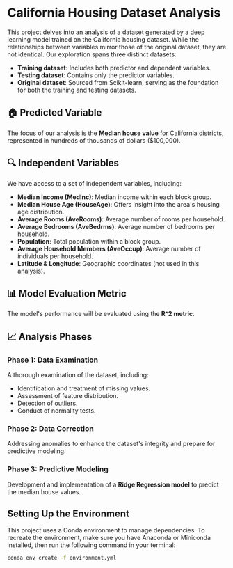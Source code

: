 # California Housing Dataset Analysis

This project delves into an analysis of a dataset generated by a deep learning model trained on the California housing dataset. While the relationships between variables mirror those of the original dataset, they are not identical. Our exploration spans three distinct datasets:

- **Training dataset**: Includes both predictor and dependent variables.
- **Testing dataset**: Contains only the predictor variables.
- **Original dataset**: Sourced from Scikit-learn, serving as the foundation for both the training and testing datasets.

## 🏠 Predicted Variable

The focus of our analysis is the **Median house value** for California districts, represented in hundreds of thousands of dollars ($100,000).

## 🔍 Independent Variables

We have access to a set of independent variables, including:

- **Median Income (MedInc)**: Median income within each block group.
- **Median House Age (HouseAge)**: Offers insight into the area's housing age distribution.
- **Average Rooms (AveRooms)**: Average number of rooms per household.
- **Average Bedrooms (AveBedrms)**: Average number of bedrooms per household.
- **Population**: Total population within a block group.
- **Average Household Members (AveOccup)**: Average number of individuals per household.
- **Latitude & Longitude**: Geographic coordinates (not used in this analysis).

## 📊 Model Evaluation Metric

The model's performance will be evaluated using the **R^2 metric**.

## 📈 Analysis Phases

### Phase 1: Data Examination

A thorough examination of the dataset, including:

- Identification and treatment of missing values.
- Assessment of feature distribution.
- Detection of outliers.
- Conduct of normality tests.

### Phase 2: Data Correction

Addressing anomalies to enhance the dataset's integrity and prepare for predictive modeling.

### Phase 3: Predictive Modeling

Development and implementation of a **Ridge Regression model** to predict the median house values.

## Setting Up the Environment

This project uses a Conda environment to manage dependencies. To recreate the environment, make sure you have Anaconda or Miniconda installed, then run the following command in your terminal:

```sh
conda env create -f environment.yml
